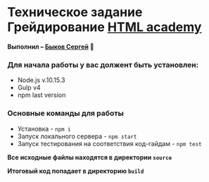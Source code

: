 # Техническое задание Грейдирование [HTML academy](https://htmlacademy.ru)

**Выполнил – [Быков Сергей](https://t.me/dreadwood) 🦁**

### Для начала работы у вас должент быть установлен:
* Node.js v.10.15.3
* Gulp v4
* npm last version

### Основные команды для работы

* Установка - `npm i`
* Запуск локального сервера - `npm start`
* Запуск тестирования на соответствия код-гайдам - `npm test`

**Все исходные файлы находятся в директории `source`**

**Итоговый код попадает в директорию `build`**
